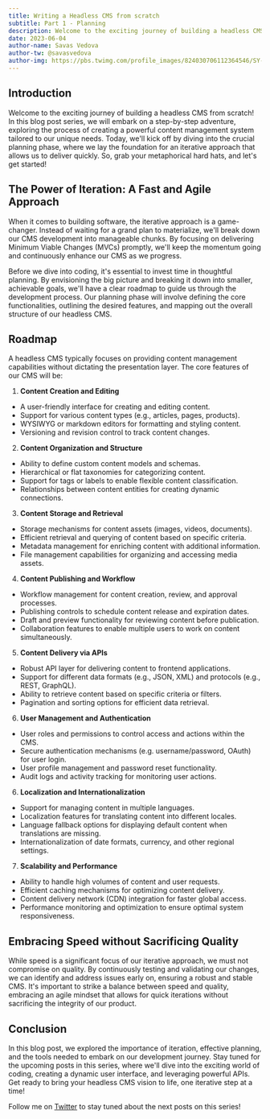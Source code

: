 ```yaml
---
title: Writing a Headless CMS from scratch
subtitle: Part 1 - Planning
description: Welcome to the exciting journey of building a headless CMS from scratch! In this blog post series, we will embark on a step-by-step adventure, exploring the process of creating a powerful content management system tailored to our unique needs.
date: 2023-06-04
author-name: Savas Vedova
author-tw: @savasvedova
author-img: https://pbs.twimg.com/profile_images/824030706112364546/SY-lJnNN_400x400.jpg
---
```


## Introduction

Welcome to the exciting journey of building a headless CMS from scratch! In this blog post series, we will embark on a step-by-step adventure, exploring the process of creating a powerful content management system tailored to our unique needs. Today, we'll kick off by diving into the crucial planning phase, where we lay the foundation for an iterative approach that allows us to deliver quickly. So, grab your metaphorical hard hats, and let's get started!

## The Power of Iteration: A Fast and Agile Approach

When it comes to building software, the iterative approach is a game-changer. Instead of waiting for a grand plan to materialize, we'll break down our CMS development into manageable chunks. By focusing on delivering Minimum Viable Changes (MVCs) promptly, we'll keep the momentum going and continuously enhance our CMS as we progress.

Before we dive into coding, it's essential to invest time in thoughtful planning. By envisioning the big picture and breaking it down into smaller, achievable goals, we'll have a clear roadmap to guide us through the development process. Our planning phase will involve defining the core functionalities, outlining the desired features, and mapping out the overall structure of our headless CMS.

## Roadmap

A headless CMS typically focuses on providing content management capabilities without dictating the presentation layer. The core features of our CMS will be:

1. **Content Creation and Editing**

- A user-friendly interface for creating and editing content.
- Support for various content types (e.g., articles, pages, products).
- WYSIWYG or markdown editors for formatting and styling content.
- Versioning and revision control to track content changes.

2. **Content Organization and Structure**

- Ability to define custom content models and schemas.
- Hierarchical or flat taxonomies for categorizing content.
- Support for tags or labels to enable flexible content classification.
- Relationships between content entities for creating dynamic connections.

3. **Content Storage and Retrieval**

- Storage mechanisms for content assets (images, videos, documents).
- Efficient retrieval and querying of content based on specific criteria.
- Metadata management for enriching content with additional information.
- File management capabilities for organizing and accessing media assets.

4. **Content Publishing and Workflow**

- Workflow management for content creation, review, and approval processes.
- Publishing controls to schedule content release and expiration dates.
- Draft and preview functionality for reviewing content before publication.
- Collaboration features to enable multiple users to work on content simultaneously.

5. **Content Delivery via APIs**

- Robust API layer for delivering content to frontend applications.
- Support for different data formats (e.g., JSON, XML) and protocols (e.g., REST, GraphQL).
- Ability to retrieve content based on specific criteria or filters.
- Pagination and sorting options for efficient data retrieval.
  
6. **User Management and Authentication**

- User roles and permissions to control access and actions within the CMS.
- Secure authentication mechanisms (e.g. username/password, OAuth) for user login.
- User profile management and password reset functionality.
- Audit logs and activity tracking for monitoring user actions.

6. **Localization and Internationalization**

- Support for managing content in multiple languages.
- Localization features for translating content into different locales.
- Language fallback options for displaying default content when translations are missing.
- Internationalization of date formats, currency, and other regional settings.
  
7. **Scalability and Performance**

- Ability to handle high volumes of content and user requests.
- Efficient caching mechanisms for optimizing content delivery.
- Content delivery network (CDN) integration for faster global access.
- Performance monitoring and optimization to ensure optimal system responsiveness.

## Embracing Speed without Sacrificing Quality

While speed is a significant focus of our iterative approach, we must not compromise on quality. By continuously testing and validating our changes, we can identify and address issues early on, ensuring a robust and stable CMS. It's important to strike a balance between speed and quality, embracing an agile mindset that allows for quick iterations without sacrificing the integrity of our product.

## Conclusion

In this blog post, we explored the importance of iteration, effective planning, and the tools needed to embark on our development journey. Stay tuned for the upcoming posts in this series, where we'll dive into the exciting world of coding, creating a dynamic user interface, and leveraging powerful APIs. Get ready to bring your headless CMS vision to life, one iterative step at a time!

Follow me on [Twitter](https://twitter.com/savasvedova) to stay tuned about the next posts on this series! 